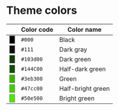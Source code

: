 # Theme colors

|                                                                                      | Color code | Color name        |
| ------------------------------------------------------------------------------------ | ---------- | ----------------- |
| <span style="background: #000; border: 1px solid gray;">&nbsp;&nbsp;&nbsp;</span>    | `#000`     | Black             |
| <span style="background: #111; border: 1px solid gray;">&nbsp;&nbsp;&nbsp;</span>    | `#111`     | Dark gray         |
| <span style="background: #103d00; border: 1px solid gray;">&nbsp;&nbsp;&nbsp;</span> | `#103d00`  | Dark green        |
| <span style="background: #144C00; border: 1px solid gray;">&nbsp;&nbsp;&nbsp;</span> | `#144C00`  | Half-dark green   |
| <span style="background: #3eb300; border: 1px solid gray;">&nbsp;&nbsp;&nbsp;</span> | `#3eb300`  | Green             |
| <span style="background: #47cc00; border: 1px solid gray;">&nbsp;&nbsp;&nbsp;</span> | `#47cc00`  | Half-bright green |
| <span style="background: #50e500; border: 1px solid gray;">&nbsp;&nbsp;&nbsp;</span> | `#50e500`  | Bright green      |
